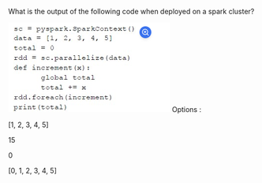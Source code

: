 What is the output of the following code when deployed on a spark cluster?

![alt text](image-6.png)
Options :

[1, 2, 3, 4, 5]

15

0

[0, 1, 2, 3, 4, 5]